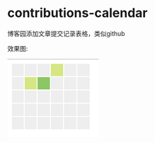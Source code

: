 # contributions-calendar
博客园添加文章提交记录表格，类似github

效果图:

  ![image](https://github.com/zhaoqize/contributions-calendar/blob/master/image/2016-09-09_174714.png?raw=true)
